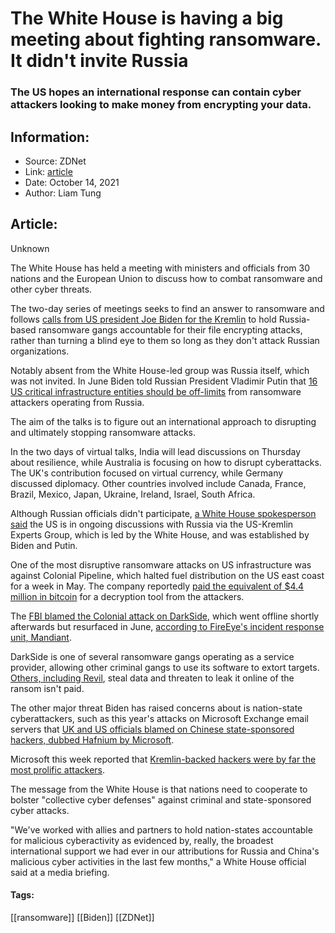 # The White House is having a big meeting about fighting ransomware. It didn't invite Russia
### The US hopes an international response can contain cyber attackers looking to make money from encrypting your data.

## Information:
+ Source: ZDNet
+ Link: [article](https://www.zdnet.com/article/the-white-house-is-having-a-big-meeting-about-fighting-ransomware-it-didnt-invite-russia/)
+ Date: October 14, 2021
+ Author: Liam Tung


## Article:
Unknown

The White House has held a meeting with ministers and officials from 30 nations and the European Union to discuss how to combat ransomware and other cyber threats. 

The two-day series of meetings seeks to find an answer to ransomware and follows [calls from US president Joe Biden for the Kremlin](https://www.zdnet.com/article/ransomware-us-warns-russia-to-take-action-after-latest-attacks/) to hold Russia-based ransomware gangs accountable for their file encrypting attacks, rather than turning a blind eye to them so long as they don't attack Russian organizations.   

Notably absent from the White House-led group was Russia itself, which was not invited. In June Biden told Russian President Vladimir Putin that [16 US critical infrastructure entities should be off-limits](https://www.zdnet.com/article/biden-and-putin-spar-over-cybersecurity-ransomware-at-geneva-summit/) from ransomware attackers operating from Russia. 

The aim of the talks is to figure out an international approach to disrupting and ultimately stopping ransomware attacks. 

In the two days of virtual talks, India will lead discussions on Thursday about resilience, while Australia is focusing on how to disrupt cyberattacks. The UK's contribution focused on virtual currency, while Germany discussed diplomacy. Other countries involved include Canada, France, Brazil, Mexico, Japan, Ukraine, Ireland, Israel, South Africa.

Although Russian officials didn't participate, [a White House spokesperson said](https://www.whitehouse.gov/briefing-room/press-briefings/2021/10/13/background-press-call-on-the-virtual-counter-ransomware-initiative-meeting/) the US is in ongoing discussions with Russia via the US-Kremlin Experts Group, which is led by the White House, and was established by Biden and Putin. 

One of the most disruptive ransomware attacks on US infrastructure was against Colonial Pipeline, which halted fuel distribution on the US east coast for a week in May. The company reportedly [paid the equivalent of $4.4 million in bitcoin](https://www.zdnet.com/article/colonial-pipeline-ceo-paying-darkside-ransom-was-the-right-thing-to-do-for-the-country/) for a decryption tool from the attackers.






The [FBI blamed the Colonial attack on DarkSide](https://www.zdnet.com/article/darkside-the-ransomware-group-responsible-for-colonial-pipeline-cyberattack-explained/), which went offline shortly afterwards but resurfaced in June, [according to FireEye's incident response unit, Mandiant](https://www.mandiant.com/resources/darkside-affiliate-supply-chain-software-compromise). 

DarkSide is one of several ransomware gangs operating as a service provider, allowing other criminal gangs to use its software to extort targets. [Others, including Revil](https://www.zdnet.com/article/heres-a-list-of-all-the-ransomware-gangs-who-will-steal-and-leak-your-data-if-you-dont-pay/), steal data and threaten to leak it online of the ransom isn't paid.    

The other major threat Biden has raised concerns about is nation-state cyberattackers, such as this year's attacks on Microsoft Exchange email servers that [UK and US officials blamed on Chinese state-sponsored hackers, dubbed Hafnium by Microsoft](https://www.zdnet.com/article/uk-white-house-blames-china-for-microsoft-exchange-server-hack/). 

Microsoft this week reported that [Kremlin-backed hackers were by far the most prolific attackers](https://www.zdnet.com/article/russia-poses-the-biggest-nation-state-cyber-threat-says-microsoft/). 

The message from the White House is that nations need to cooperate to bolster "collective cyber defenses" against criminal and state-sponsored cyber attacks. 

"We've worked with allies and partners to hold nation-states accountable for malicious cyberactivity as evidenced by, really, the broadest international support we had ever in our attributions for Russia and China's malicious cyber activities in the last few months," a White House official said at a media briefing. 





#### Tags:
[[ransomware]] [[Biden]] [[ZDNet]]
